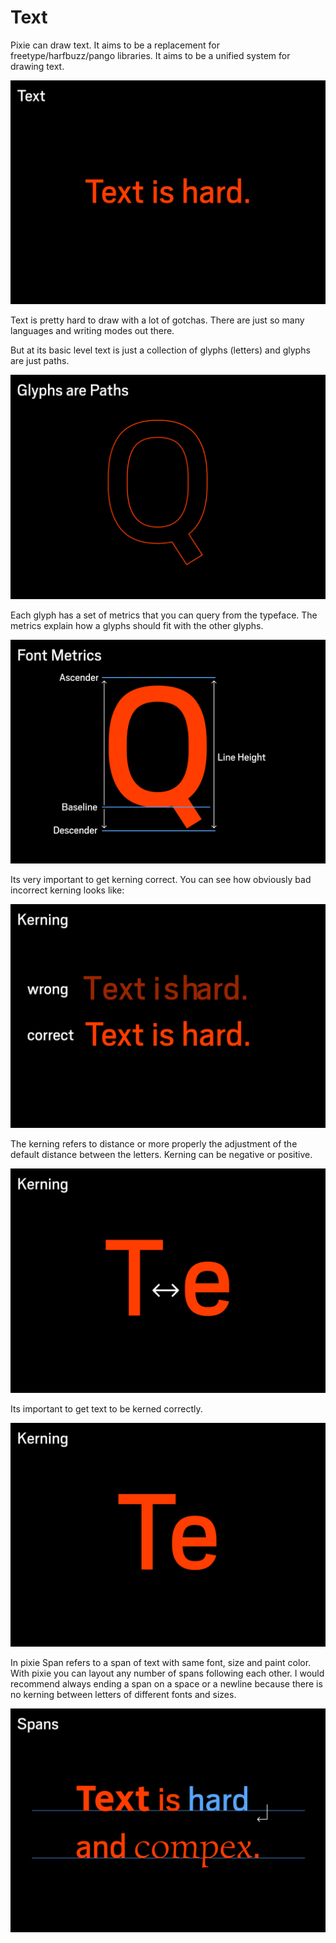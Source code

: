 
# Text

Pixie can draw text. It aims to be a replacement for freetype/harfbuzz/pango libraries. It aims to be a unified system for drawing text.

![path](images/textIsHard.png)

Text is pretty hard to draw with a lot of gotchas. There are just so many languages and writing modes out there.

But at its basic level text is just a collection of glyphs (letters) and glyphs are just paths.

![path](images/textLayout.png)

Each glyph has a set of metrics that you can query from the typeface.
The metrics explain how a glyphs should fit with the other glyphs.

![path](images/textMetrics.png)

Its very important to get kerning correct.
You can see how obviously bad incorrect kerning looks like:

![path](images/textKerning1.png)

The kerning refers to distance or more properly the adjustment of the default distance between the letters.
Kerning can be negative or positive.

![path](images/textKerning2.png)

Its important to get text to be kerned correctly.

![path](images/textKerning3.png)

In pixie Span refers to a span of text with same font, size and paint color.
With pixie you can layout any number of spans following each other.
I would recommend always ending a span on a space or a newline because there is no kerning between letters of different fonts and sizes.

![path](images/textSpans.png)
